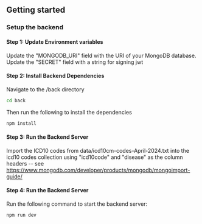 ## Getting started

### Setup the backend

#### Step 1: Update Environment variables

Update the "MONGODB_URI" field with the URI of your MongoDB database.
Update the "SECRET" field with a string for signing jwt

#### Step 2: Install Backend Dependencies

Navigate to the /back directory

```bash
cd back
```

Then run the following to install the dependencies

```bash
npm install
```

#### Step 3: Run the Backend Server

Import the ICD10 codes from data/icd10cm-codes-April-2024.txt into the icd10 codes collection using "icd10code" and "disease" as the column headers -- see https://www.mongodb.com/developer/products/mongodb/mongoimport-guide/

#### Step 4: Run the Backend Server

Run the following command to start the backend server:

```bash
npm run dev
```
